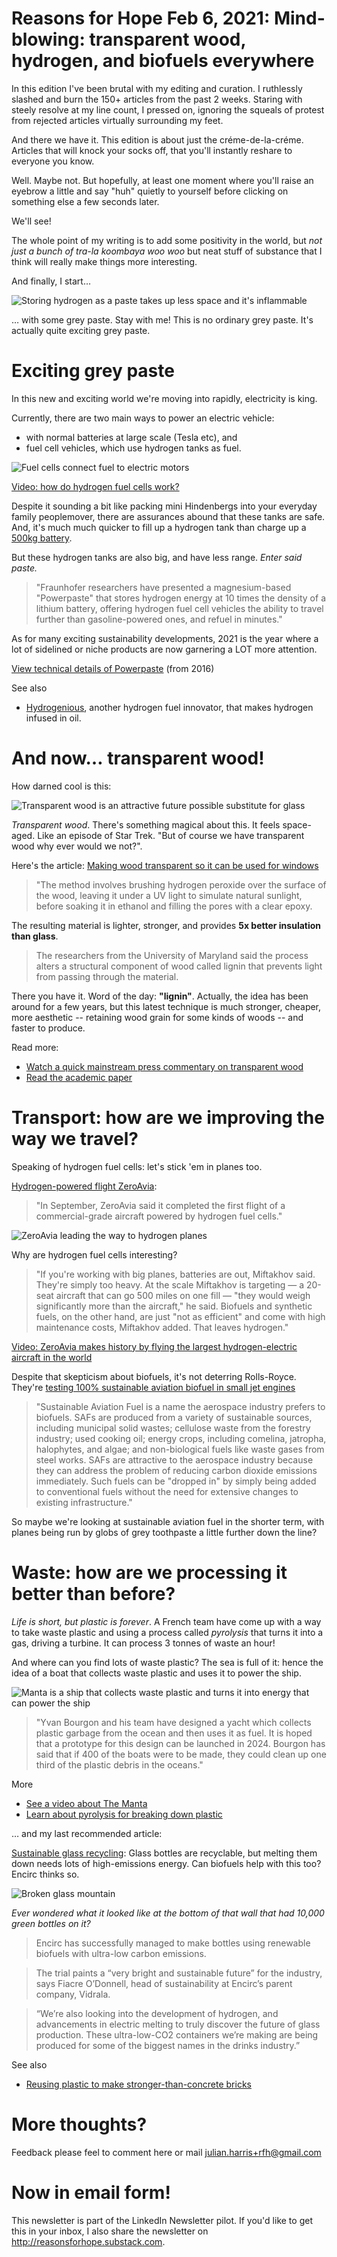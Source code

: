 # Reasons for Hope Feb 6, 2021: Mind-blowing: transparent wood, hydrogen, and biofuels everywhere

In this edition I've been brutal with my editing and curation. I ruthlessly slashed and burn the 150+ articles from the past 2 weeks. Staring with steely resolve at my line count, I pressed on, ignoring the squeals of protest from rejected articles virtually surrounding my feet. 

And there we have it. This edition is about just the créme-de-la-créme. Articles that will knock your socks off, that you'll instantly reshare to everyone you know. 

Well. Maybe not. But hopefully, at least one moment where you'll raise an eyebrow a little and say "huh" quietly to yourself before clicking on something else a few seconds later. 

We'll see!

The whole point of my writing is to add some positivity in the world, but *not just a bunch of tra-la koombaya woo woo* but neat stuff of substance that I think will really make things more interesting. 


And finally, I start…

![Storing hydrogen as a paste takes up less space and it's inflammable](images/hydrogen-paste.png)

… with some grey paste. Stay with me! This is no ordinary grey paste. It's actually quite exciting grey paste.
# Exciting grey paste

In this new and exciting world we're moving into rapidly, electricity is king.

Currently, there are two main ways to power an electric vehicle: 
* with normal batteries at large scale (Tesla etc), and 
* fuel cell vehicles, which use hydrogen tanks as fuel. 

![Fuel cells connect fuel to electric motors](images/fuel-cell+hydrogen.png)

[Video: how do hydrogen fuel cells work? ](https://www.youtube.com/watch?v=a4pXAmljdUA)

Despite it sounding a bit like packing mini Hindenbergs into your everyday family peoplemover, there are assurances abound that these tanks are safe. And, it's much much quicker to fill up a hydrogen tank than charge up a [500kg battery](https://en.wikipedia.org/wiki/Tesla_Model_S#:~:text=The%2085%20kWh%20battery%20pack,in%20series%20within%20the%20module.). 

But these hydrogen tanks are also big, and have less range. *Enter said paste.*

> "Fraunhofer researchers have presented a magnesium-based "Powerpaste" that stores hydrogen energy at 10 times the density of a lithium battery, offering hydrogen fuel cell vehicles the ability to travel further than gasoline-powered ones, and refuel in minutes."

As for many exciting sustainability developments, 2021 is the year where a lot of sidelined or niche products are now garnering a LOT more attention. 

[View technical details of Powerpaste](https://youtu.be/mK1RjE2r_4s?t=257) (from 2016)

See also 
- [Hydrogenious](https://flip.it/PcXYTZ), another hydrogen fuel innovator, that makes hydrogen infused in oil.


# And now… transparent wood! 

How darned cool is this:

![Transparent wood is an attractive future possible substitute for glass](images/transparent-wood.png)

*Transparent wood*. There's something magical about this. It feels space-aged. Like an episode of Star Trek. "But of course we have transparent wood why ever would we not?". 

Here's the article: [Making wood transparent so it can be used for windows](https://flip.it/MCurLt) 
> "The method involves brushing hydrogen peroxide over the surface of the wood, leaving it under a UV light to simulate natural sunlight, before soaking it in ethanol and filling the pores with a clear epoxy.

The resulting material is lighter, stronger, and provides **5x better insulation than glass**.

> The researchers from the University of Maryland said the process alters a structural component of wood called lignin that prevents light from passing through the material.

There you have it. Word of the day: **"lignin"**. Actually, the idea has been around for a few years, but this latest technique is much stronger, cheaper, more aesthetic -- retaining wood grain for some kinds of woods -- and faster to produce.

Read more:
* [Watch a quick mainstream press commentary on transparent wood](https://www.youtube.com/watch?v=CAUN7jsxA14) 
* [Read the academic paper](https://flip.it/qCe5nk)


# Transport: how are we improving the way we travel?

Speaking of hydrogen fuel cells: let's stick 'em in planes too.

[Hydrogen-powered flight ZeroAvia](https://flip.it/bUyWkE):
  
> "In September, ZeroAvia said it completed the first flight of a commercial-grade aircraft powered by hydrogen fuel cells."

![ZeroAvia leading the way to hydrogen planes](images/hydrogen-plane.png)

Why are hydrogen fuel cells interesting? 

> "If you're working with big planes, batteries are out, Miftakhov said. They're simply too heavy. At the scale Miftakhov is targeting — a 20-seat aircraft that can go 500 miles on one fill — "they would weigh significantly more than the aircraft," he said. Biofuels and synthetic fuels, on the other hand, are just "not as efficient" and come with high maintenance costs, Miftakhov added.
That leaves hydrogen."

[Video: ZeroAvia makes history by flying the largest hydrogen-electric aircraft in the world](https://www.youtube.com/watch?v=h1QQ_TQpGmE)

Despite that skepticism about biofuels, it's not deterring Rolls-Royce. They're [testing 100% sustainable aviation biofuel in small jet engines](https://flip.it/k0tYfS)
> "Sustainable Aviation Fuel is a name the aerospace industry prefers to biofuels. SAFs are produced from a variety of sustainable sources, including municipal solid wastes; cellulose waste from the forestry industry; used cooking oil; energy crops, including comelina, jatropha, halophytes, and algae; and non-biological fuels like waste gases from steel works.
> SAFs are attractive to the aerospace industry because they can address the problem of reducing carbon dioxide emissions immediately. Such fuels can be "dropped in" by simply being added to conventional fuels without the need for extensive changes to existing infrastructure."

So maybe we're looking at sustainable aviation fuel in the shorter term, with planes being run by globs of grey toothpaste a little further down the line? 
# Waste: how are we processing it better than before? 

*Life is short, but plastic is forever*. A French team have come up with a way to take waste plastic and using a process called *pyrolysis* that turns it into a gas, driving a turbine. It can process 3 tonnes of waste an hour! 

And where can you find lots of waste plastic? The sea is full of it: hence the idea of a boat that collects waste plastic and uses it to power the ship. 

![Manta is a ship that collects waste plastic and turns it into energy that can power the ship](images/manta-sea-cleaner.png)

> "Yvan Bourgon and his team have designed a yacht which collects plastic garbage from the ocean and then uses it as fuel. It is hoped that a prototype for this design can be launched in 2024. Bourgon has said that if 400 of the boats were to be made, they could clean up one third of the plastic debris in the oceans."

More
* [See a video about The Manta](https://www.youtube.com/watch?v=v6w_niPEClU)
* [Learn about pyrolysis for breaking down plastic](https://www.youtube.com/watch?v=1STaZYZ-P1w)

… and my last recommended article:

[Sustainable glass recycling](https://flip.it/fOpBzo):
Glass bottles are recyclable, but melting them down needs lots of high-emissions energy. Can biofuels help with this too? Encirc thinks so.

![Broken glass mountain](images/broken%20glass.jpg)

*Ever wondered what it looked like at the bottom of that wall that had 10,000 green bottles on it?*

> Encirc has successfully managed to make bottles using renewable biofuels with ultra-low carbon emissions.

> The trial paints a “very bright and sustainable future” for the industry, says Fiacre O’Donnell, head of sustainability at Encirc’s parent company, Vidrala.

> “We’re also looking into the development of hydrogen, and advancements in electric melting to truly discover the future of glass production. These ultra-low-CO2 containers we’re making are being produced for some of the biggest names in the drinks industry.”

See also
- [Reusing plastic to make stronger-than-concrete bricks](https://flip.it/THmC.7) 

# More thoughts?
Feedback please feel to comment here or mail julian.harris+rfh@gmail.com 

# Now in email form!
This newsletter is part of the LinkedIn Newsletter pilot. If you'd like to get this in your inbox, I also share the newsletter on http://reasonsforhope.substack.com. 
